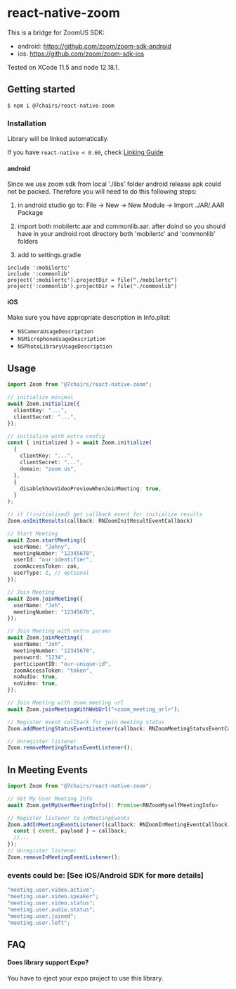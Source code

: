 # react-native-zoom

This is a bridge for ZoomUS SDK:

- android: https://github.com/zoom/zoom-sdk-android
- ios: https://github.com/zoom/zoom-sdk-ios

Tested on XCode 11.5 and node 12.18.1.

## Getting started

`$ npm i @7chairs/react-native-zoom`

### Installation

Library will be linked automatically.

If you have `react-native < 0.60`, check [Linking Guide](https://github.com/7chairs/react-native-zoom/blob/master/docs/LINKING.md)

#### android

Since we use zoom sdk from local './libs' folder android release apk could not be packed. Therefore you will need to do this following steps:

1. in android studio go to: File -> New -> New Module -> Import .JAR/.AAR Package

2. import both mobilertc.aar and commonlib.aar. after doind so you should have in your android root directory both 'mobilertc' and 'commonlib' folders

3. add to settings.gradle

```
include ':mobilertc'
include ':commonlib'
project(':mobilertc').projectDir = file("./mobilertc")
project(':commonlib').projectDir = file("./commonlib")
```

#### iOS

Make sure you have appropriate description in Info.plist:

- `NSCameraUsageDescription`
- `NSMicrophoneUsageDescription`
- `NSPhotoLibraryUsageDescription`

## Usage

```typescript
import Zoom from "@7chairs/react-native-zoom";

// initialize minimal
await Zoom.initialize({
  clientKey: "...",
  clientSecret: "...",
});

// initialize with extra config
const { initialized } = await Zoom.initialize(
  {
    clientKey: "...",
    clientSecret: "...",
    domain: "zoom.us",
  },
  {
    disableShowVideoPreviewWhenJoinMeeting: true,
  }
);

// if (!initialized) get callback event for initialize results
Zoom.onInitResults(callback: RNZoomInitResultEventCallback)

// Start Meeting
await Zoom.startMeeting({
  userName: "Johny",
  meetingNumber: "12345678",
  userId: "our-identifier",
  zoomAccessToken: zak,
  userType: 2, // optional
});

// Join Meeting
await Zoom.joinMeeting({
  userName: "Joh",
  meetingNumber: "12345678",
});

// Join Meeting with extra params
await Zoom.joinMeeting({
  userName: "Joh",
  meetingNumber: "12345678",
  password: "1234",
  participantID: "our-unique-id",
  zoomAccessToken: "token",
  noAudio: true,
  noVideo: true,
});

// Join Meeting with zoom meeting url
await Zoom.joinMeetingWithWebUrl("<zoom_meeting_url>");

// Register event callback for join meeting status
Zoom.addMeetingStatusEventListener(callback: RNZoomMeetingStatusEventCallback);

// Unregister listener
Zoom.removeMeetingStatusEventListener();
```

## In Meeting Events

```typescript
import Zoom from "@7chairs/react-native-zoom";

// Get My User Meeting Info
await Zoom.getMyUserMeetingInfo(): Promise<RNZoomMyselfMeetingInfo>

// Register listener to inMeetingEvents
Zoom.addInMeetingEventListener((callback: RNZoomInMeetingEventCallback) => {
  const { event, payload } = callback;
  //...
});
// Unregister listener
Zoom.removeInMeetingEventListener();
```

### events could be: [See iOS/Android SDK for more details]

```typescript
"meeting.user.video.active";
"meeting.user.video.speaker";
"meeting.user.video.status";
"meeting.user.audio.status";
"meeting.user.joined";
"meeting.user.left";
```

## FAQ

#### Does library support Expo?

You have to eject your expo project to use this library.
